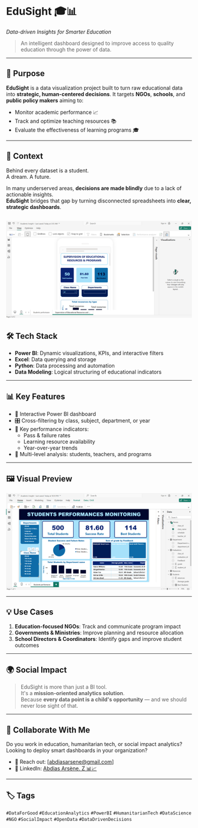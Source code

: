 # EduSight 🎓📊  
*Data-driven Insights for Smarter Education*

> An intelligent dashboard designed to improve access to quality education through the power of data.

---

## 🎯 Purpose

**EduSight** is a data visualization project built to turn raw educational data into **strategic, human-centered decisions**. It targets **NGOs**, **schools**, and **public policy makers** aiming to:

- Monitor academic performance 📈  
- Track and optimize teaching resources 📚  
- Evaluate the effectiveness of learning programs 🎓  

---

## 🧠 Context

Behind every dataset is a student.  
A dream. A future.

In many underserved areas, **decisions are made blindly** due to a lack of actionable insights.  
**EduSight** bridges that gap by turning disconnected spreadsheets into **clear, strategic dashboards**.

![Dashboard Screenshot](./static/educ_phone.png)
---

## 🛠️ Tech Stack

- **Power BI**: Dynamic visualizations, KPIs, and interactive filters  
- **Excel**: Data querying and storage  
- **Python**: Data processing and automation  
- **Data Modeling**: Logical structuring of educational indicators

---

## 📊 Key Features

- 📍 Interactive Power BI dashboard  
- 🎛️ Cross-filtering by class, subject, department, or year  
- 🔢 Key performance indicators:
  - Pass & failure rates  
  - Learning resource availability  
  - Year-over-year trends  
- 🔎 Multi-level analysis: students, teachers, and programs

---

## 🖼️ Visual Preview
![Dashboard Screenshot](./static/duc.png)

---

## 💡 Use Cases

1. **Education-focused NGOs**: Track and communicate program impact  
2. **Governments & Ministries**: Improve planning and resource allocation  
3. **School Directors & Coordinators**: Identify gaps and improve student outcomes

---

## 🌍 Social Impact

> EduSight is more than just a BI tool.  
> It's a **mission-oriented analytics solution**.  
> Because **every data point is a child's opportunity** — and we should never lose sight of that.

---

## 🤝 Collaborate With Me

Do you work in education, humanitarian tech, or social impact analytics?  
Looking to deploy smart dashboards in your organization?

* 📩 Reach out: [abdiasarsene@gmail.com]  
* 🔗 LinkedIn: [Abdias Arsène. Z 📊📈](https://www.linkedin.com/in/abdias-arsene)

---

## 🏷️ Tags

`#DataForGood` `#EducationAnalytics` `#PowerBI` `#HumanitarianTech` `#DataScience`  
`#NGO` `#SocialImpact` `#OpenData` `#DataDrivenDecisions`
